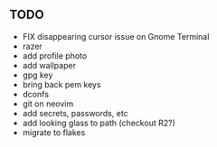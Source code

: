 ## TODO

- FIX disappearing cursor issue on Gnome Terminal
- razer
- add profile photo
- add wallpaper
- gpg key
- bring back pem keys
- dconfs
- git on neovim
- add secrets, passwords, etc
- add looking glass to path (checkout R2?)
- migrate to flakes
